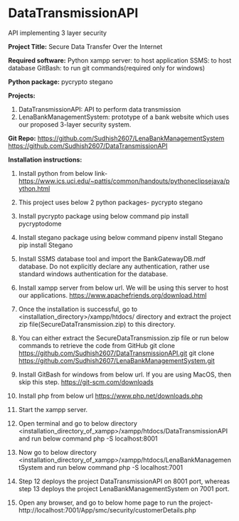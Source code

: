 # DataTransmissionAPI
API implementing 3 layer security

**Project Title:** Secure Data Transfer Over the Internet

**Required software:**
Python
xampp server: to host application
SSMS: to host database
GitBash: to run git commands(required only for windows)

**Python package:**
pycrypto
stegano

**Projects:**
1. DataTransmissionAPI: API to perform data transmission
2. LenaBankManagementSystem: prototype of a bank website which uses our proposed 3-layer security system.

**Git Repo:**
https://github.com/Sudhish2607/LenaBankManagementSystem
https://github.com/Sudhish2607/DataTransmissionAPI

**Installation instructions:**
1. Install python from below link-
https://www.ics.uci.edu/~pattis/common/handouts/pythoneclipsejava/python.html
2. This project uses below 2 python packages-
	pycrypto
	stegano
3. Install pycrypto package using below command
pip install pycryptodome
4. Install stegano package using below command
pipenv install Stegano
pip install Stegano

5. Install SSMS database tool and import the BankGatewayDB.mdf database. Do not explicitly declare any authentication, rather use standard windows authentication for the database.
6. Install xampp server from below url. We will be using this server to host our applications.
https://www.apachefriends.org/download.html
7. Once the installation is successful, go to <installation_directory>/xampp/htdocs/ directory and extract the project zip file(SecureDataTransmission.zip) to this directory.
8. You can either extract the SecureDataTransmission.zip file or run below commands to retrieve the code from GitHub
git clone https://github.com/Sudhish2607/DataTransmissionAPI.git 
git clone https://github.com/Sudhish2607/LenaBankManagementSystem.git
9. Install GitBash for windows from below url. If you are using MacOS, then skip this step.
https://git-scm.com/downloads
10. Install php from below url
https://www.php.net/downloads.php
11. Start the xampp server.
12. Open terminal and go to below directory
<installation_directory_of_xampp>/xampp/htdocs/DataTransmissionAPI
and run below command
php -S localhost:8001
13. Now go to below directory
<installation_directory_of_xampp>/xampp/htdocs/LenaBankManagementSystem
and run below command
php -S localhost:7001
14. Step 12 deploys the project DataTransmissionAPI on 8001 port, whereas step 13 deploys the project LenaBankManagementSystem on 7001 port.
15. Open any browser, and go to below home page to run the project-
http://localhost:7001/App/smc/security/customerDetails.php

